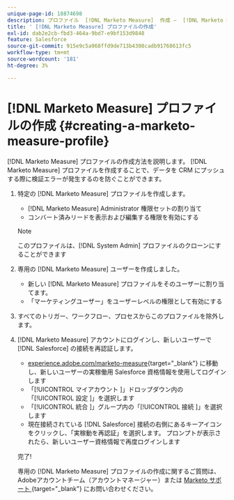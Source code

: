 ```yaml
---
unique-page-id: 18874698
description: プロファイル  [!DNL Marketo Measure]  作成 –  [!DNL Marketo Measure]
title: ' [!DNL Marketo Measure] プロファイルの作成'
exl-id: dab2e2cb-fbd3-464a-9bd7-e9bf153d9848
feature: Salesforce
source-git-commit: 915e9c5a968ffd9de713b4308cadb91768613fc5
workflow-type: tm+mt
source-wordcount: '181'
ht-degree: 3%

---
```


# [!DNL Marketo Measure] プロファイルの作成 {#creating-a-marketo-measure-profile}

[!DNL Marketo Measure] プロファイルの作成方法を説明します。 [!DNL Marketo Measure] プロファイルを作成することで、データを CRM にプッシュする際に検証エラーが発生するのを防ぐことができます。

1. 特定の [!DNL Marketo Measure] プロファイルを作成します。

   * [!DNL Marketo Measure] Administrator 権限セットの割り当て
   * コンバート済みリードを表示および編集する権限を有効にする

   >[!NOTE]
   >
   >このプロファイルは、[!DNL System Admin] プロファイルのクローンにすることができます

1. 専用の [!DNL Marketo Measure] ユーザーを作成しました。

   * 新しい [!DNL Marketo Measure] プロファイルをそのユーザーに割り当てます。
   * 「マーケティングユーザー」をユーザーレベルの権限として有効にする

1. すべてのトリガー、ワークフロー、プロセスからこのプロファイルを除外します。
1. [!DNL Marketo Measure] アカウントにログインし、新しいユーザーで [!DNL Salesforce] の接続を再認証します。

   * [experience.adobe.com/marketo-measure](https://experience.adobe.com/marketo-measure?lang=ja){target="_blank"} に移動し、新しいユーザーの実稼働用 Salesforce 資格情報を使用してログインします
   * 「[!UICONTROL  マイアカウント ]」ドロップダウン内の「[!UICONTROL  設定 ]」を選択します
   * 「[!UICONTROL  統合 ]」グループ内の「[!UICONTROL  接続 ]」を選択します
   * 現在接続されている [!DNL Salesforce] 接続の右側にあるキーアイコンをクリックし、「実稼動を再認証」を選択します。 プロンプトが表示されたら、新しいユーザー資格情報で再度ログインします

   完了!

   専用の [!DNL Marketo Measure] プロファイルの作成に関するご質問は、Adobeアカウントチーム（アカウントマネージャー）または [Marketo サポート ](https://nation.marketo.com/t5/support/ct-p/Support){target="_blank"} にお問い合わせください。
